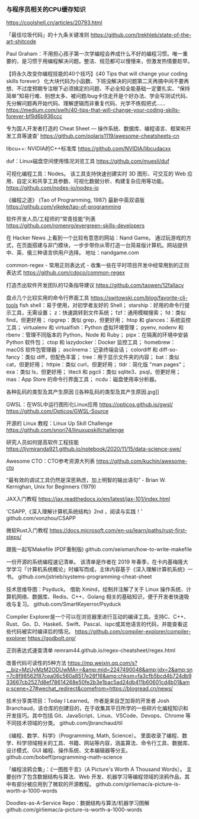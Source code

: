 ### 与程序员相关的CPU缓存知识
https://coolshell.cn/articles/20793.html

「最佳垃圾代码」的十九条关键准则
https://github.com/trekhleb/state-of-the-art-shitcode

Paul Graham：不用担心孩子第一次学编程会养成什么不好的编程习惯。唯一重要的，是习惯于用编程解决问题。整洁、规范都可以慢慢来，但激发热情要趁早。 ​​​​

【将永久改变你编程技能的40个技巧】《40 Tips that will change your coding skills forever》
化大块代码为小函数、下班没解决的问题第二天再搞中间不要再想、不过度预期专注眼下必须搞定的问题、不必全知全能基础一定要扎实、“保持简单”知易行难、别想太多、被问题/bug卡住走开是个好办法、学会写测试代码、先分解问题再开始代码、理解逻辑而非重复代码、光学不练假把式……
https://medium.com/swlh/40-tips-that-will-change-your-coding-skills-forever-bf9d6b936ccc

专为国人开发者打造的 Cheat Sheet — 操作系统、数据库、编程语言、框架和开发工具等速查'
https://github.com/polaris1119/awesome-cheatsheets-cn

libcu++: NVIDIA的C++标准库
https://github.com/NVIDIA/libcudacxx

duf：Linux磁盘空间使用情况浏览工具
https://github.com/muesli/duf

可视化编程工具：Nodes。
该工具支持快速创建实时 3D 图形、可交互的 Web 应用、自定义和共享工具参数、可视化数据分析、构建复杂应用等功能。
https://github.com/nodes-io/nodes-io

《编程之道》 (Tao of Programming, 1987) 最新中英双语版
https://github.com/yikeke/tao-of-programming

软件开发人员/工程师的“常青技能”列表
https://github.com/romenrg/evergreen-skills-developers

在 Hacker News 上看到一个比较有意思的网站：Nand Game。 通过玩游戏的方式，在页面搭建与非门模块，一步步带你从零打造一台简易版计算机。网站提供中、英、俄三种语言供用户选择。 地址：nandgame.com ​​​​

common-regex - 常用正则表达式 - 收集一些在平时项目开发中经常用到的正则表达式
https://github.com/cdoco/common-regex

打造杰出软件开发团队的12条指导建议
https://github.com/taowen/12fallacy

盘点几个比较实用的命令行界面工具 
https://switowski.com/blog/favorite-cli-tools
fish shell：易于使用，对初学者友好的 Shell；
starship：好用的命令行提示工具，无需设置；
z：快速跳转到文件系统；
fzf：通用模糊搜索；
fd：类似 find，但更好用；
ripgrep：类似 grep，但更好用；
htop 和 glances：系统监控工具；
virtualenv 和 virtualfish：Python 虚拟环境管理；
pyenv, nodenv 和 rbenv：管理不同版本的 Python，Node 和 Ruby；
pipx：在隔离的环境中安装 Python 软件包；
ctop 和 lazydocker：Docker 监控工具；
homebrew：macOS 软件包管理器；
asciinema：记录终端会话；
colordiff 和 diff-so-fancy：类似 diff，但配色丰富；
tree：用于显示文件夹的内容；
bat：类似 cat，但更好用；
httpie：类似 curl，但更好用；
tldr：简化版 "man pages"；
exa：类似 ls，但更好用；
litecli 和 pgcli：类似 sqlite3、psql，但更好用；
mas：App Store 的命令行界面工具；
ncdu：磁盘使用率分析器。

各种乱码的类型及其产生原因
[[各种乱码的类型及其产生原因.jpg]]

GWSL：在WSL中运行图形化Linux应用
https://opticos.github.io/gwsl/ https://github.com/Opticos/GWSL-Source

开源的 Linux 教程：Linux Up Skill Challenge
https://github.com/snori74/linuxupskillchallenge

研究人员如何提高软件工程技能
https://ljvmiranda921.github.io/notebook/2020/11/15/data-science-swe/

Awesome CTO：CTO参考资源大列表
https://github.com/kuchin/awesome-cto

“最有效的调试工具仍然是深思熟虑，加上明智的输出语句” - Brian W. Kernighan,  Unix for Beginners (1979) ​​​​

JAX入门教程
https://jax.readthedocs.io/en/latest/jax-101/index.html

'CSAPP,《深入理解计算机系统结构》2nd ，阅读与实践！' 
github.com/vonzhou/CSAPP

微软Rust入门教程
https://docs.microsoft.com/en-us/learn/paths/rust-first-steps/

跟我一起写Makefile (PDF重制版)
github.com/seisman/how-to-write-makefile

一份开源的系统编程速记清单。
该清单是作者在 2019 年春季，在卡内基梅隆大学学习「计算机系统概论」时编写而成，主体内容基于《深入理解计算机系统》一书。
github.com/jstrieb/systems-programming-cheat-sheet ​​​​

技术思维导图：Psyduck。
借助 Xmind，绘制并注解了关于 Linux 操作系统、计算机网络、数据库、Redis、C++、Golang 相关的基础知识，便于开发者快速吸收与复习。
github.com/SmartKeyerror/Psyduck

Compiler Explorer是一个可以在浏览器里进行互动的编译工具。支持C、C++、Rust、Go、D、Haskell、Swift、Pascal、ispc或其他语言的代码，并能查看这些代码被实时编译后的情况。
https://github.com/compiler-explorer/compiler-explorer
https://godbolt.org/

正则表达式速查清单
remram44.github.io/regex-cheatsheet/regex.html 

改善代码可读性的5种方法
https://mp.weixin.qq.com/s?__biz=MzUyMzM2ODUwMA==&amp;mid=2247490048&amp;idx=2&amp;sn=7c8f98562f87cea06c560a8517e28f16&amp;chksm=fa3cfb5bcd4b724db933667cb2527d8ef78614268e50fe2b3e1bac5ad24db411b60601cd4b01&amp;scene=27#wechat_redirect&comefrom=https://blogread.cn/news/

技术分享类项目：Today I Learned。
作者是来自芝加哥的开发者 Josh Branchaud，该仓库的创建目的，在于收集其平日所学的一些碎片化编程知识和开发技巧。其中包括 Git、JavaScript、Linux、VSCode、Devops、Chrome 等不同技术领域的分类。
github.com/jbranchaud/til ​​​​

《编程、数学、科学》（Programming, Math, Science）。
里面收录了编程、数学、科学领域相关的工具、书籍、网站等内容，涵盖算法、命令行工具、数据库、设计模式、GUI 编程、操作系统、文本编辑器等分支。
github.com/bobeff/programming-math-science

「编程涂鸦合集」：《一图胜千言》（A Picture's Worth A Thousand Words）。
主要创作了包含数据结构与算法、Web 开发、机器学习等编程领域的涂鸦作品，其中有部分被应用到了微软的开源教程。
github.com/girliemac/a-picture-is-worth-a-1000-words

Doodles-as-A-Service Repo：数据结构与算法/机器学习图解
github.com/girliemac/a-picture-is-worth-a-1000-words